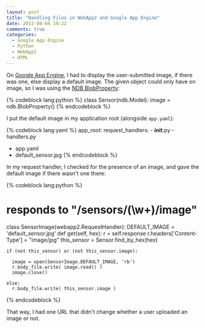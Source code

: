 ```yaml
---
layout: post
title: "Handling Files in WebApp2 and Google App Engine"
date: 2013-08-04 19:22
comments: true
categories:
  - Google App Engine
  - Python
  - WebApp2
  - HTML
---
```


On [Google App Engine](https://cloud.google.com/products/), I had to display the user-submitted image, if there was one, else display a default image. The given object could only have on image, so I was using the [NDB BlobProperty](https://developers.google.com/appengine/docs/python/ndb/properties):

<!-- more -->
{% codeblock lang:python %}
class Sensor(ndb.Model):
  image = ndb.BlobProperty()
{% endcodeblock %}

I put the default image in my application root (alongside `app.yaml`):

{% codeblock lang:yaml %}
app_root:
  request_handlers:
    - __init__.py
    - handlers.py
  - app.yaml
  - default_sensor.jpg
{% endcodeblock %}

In my request handler, I checked for the presence of an image, and gave the default image if there wasn't one there:

{% codeblock lang:python %}
# responds to "/sensors/(\w+)/image"
class SensorImage(webapp2.RequestHandler):
  DEFAULT_IMAGE = 'default_sensor.jpg'
  def get(self, hex):
    r = self.response
    r.headers['Content-Type'] = "image/jpg"
    this_sensor = Sensor.find_by_hex(hex)

    if (not this_sensor) or (not this_sensor.image):

      image = open(SensorImage.DEFAULT_IMAGE, 'rb')
      r.body_file.write( image.read() )
      image.close()

    else:
      r.body_file.write( this_sensor.image )

{% endcodeblock %}

That way, I had one URL that didn't change whether a user uploaded an image or not.
